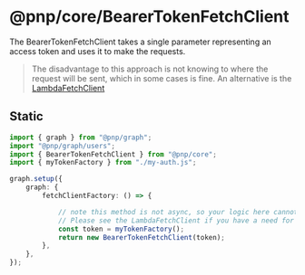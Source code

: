 # @pnp/core/BearerTokenFetchClient

The BearerTokenFetchClient takes a single parameter representing an access token and uses it to make the requests.

> The disadvantage to this approach is not knowing to where the request will be sent, which in some cases is fine. An alternative is the [LambdaFetchClient](./lambdaclient.md)

## Static

```TypeScript
import { graph } from "@pnp/graph";
import "@pnp/graph/users";
import { BearerTokenFetchClient } from "@pnp/core";
import { myTokenFactory } from "./my-auth.js";

graph.setup({
    graph: {
        fetchClientFactory: () => {

            // note this method is not async, so your logic here cannot await.
            // Please see the LambdaFetchClient if you have a need for async support.
            const token = myTokenFactory();
            return new BearerTokenFetchClient(token);
        },
    },
});
```
